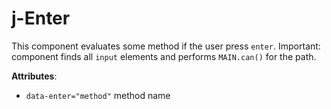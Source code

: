 # j-Enter

This component evaluates some method if the user press `enter`. Important: component finds all `input` elements and performs `MAIN.can()` for the path.

__Attributes__:
- `data-enter="method"` method name